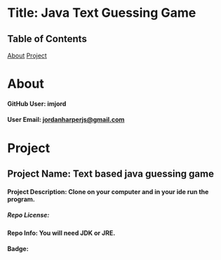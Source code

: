 # Title: Java Text Guessing Game 

  ## Table of Contents

  [About](#about)
  [Project](#project)





  # About

  #### GitHub User: imjord

  #### User Email: jordanharperjs@gmail.com






  # Project

  ## Project Name: Text based java guessing game

  #### Project Description: Clone on your computer and in your ide run the program.

  ##### Repo License: 

  #### Repo Info: You will need JDK or JRE.

  #### Badge: 
